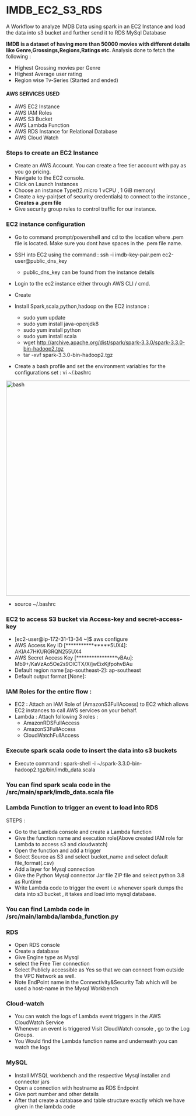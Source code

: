 # IMDB_EC2_S3_RDS
A Workflow to analyze IMDB Data using spark in an EC2 Instance and load the data into s3 bucket and further send it to RDS MySql Database

<b> IMDB is a dataset of having more than 50000 movies with different details like Genre,Grossings,Regions,Ratings etc. </b>
Analysis done to fetch the following :
* Highest Grossing movies per Genre
* Highest Average user rating
* Region wise Tv-Series (Started and ended)

<h4> <b> AWS SERVICES USED </b> </h4>

* AWS EC2 Instance
* AWS IAM Roles
* AWS S3 Bucket
* AWS Lambda Function
* AWS RDS Instance for Relational Database
* AWS Cloud Watch

<h3> Steps to create an EC2 Instance </h3>

* Create an AWS Account. You can create a free tier account with pay as you go pricing.
* Navigate to the EC2 console.
* Click on Launch Instances
* Choose an instance Type(t2.micro 1 vCPU , 1 GiB memory)
* Create a key-pair(set of security credentials) to connect to the instance ,<b> Creates a .pem file </b>
* Give security group rules to control traffic for our instance.

<h3> EC2 instance configuration </h3> 

* Go to command prompt/powershell and cd to the location where .pem file is located. Make sure you dont have spaces in the .pem file name.
* SSH into EC2 using the command : ssh -i imdb-key-pair.pem ec2-user@public_dns_key 
  * public_dns_key can be found from the instance details
* Login to the ec2 instance either through AWS CLI / cmd.
* Create 
* Install Spark,scala,python,hadoop on the EC2 instance :
   * sudo yum update
   * sudo yum install java-openjdk8
   * sudo yum install python
   * sudo yum install scala
   * wget http://archive.apache.org/dist/spark/spark-3.3.0/spark-3.3.0-bin-hadoop2.tgz
   * tar -xvf spark-3.3.0-bin-hadoop2.tgz
   
* Create a bash profile and set the environment variables for the configurations set :
vi ~/.bashrc
<img width="588" alt="bash" src="https://user-images.githubusercontent.com/68941492/233819613-1a0bfa83-e917-4f63-9c3e-c05c7e162502.png">

* source ~/.bashrc

<h3> EC2 to access S3 bucket via Access-key and secret-access-key </h3>

* [ec2-user@ip-172-31-13-34 ~]$ aws configure
* AWS Access Key ID [****************5UX4]: AKIA47HKURGRQN255UX4
* AWS Secret Access Key [****************vBAu]: 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
* Default region name [ap-southeast-2]: ap-southeast
* Default output format [None]: 
 
<h3> IAM Roles for the entire flow : </h3>

* EC2 : Attach an IAM Role of (AmazonS3FullAccess) to EC2 which allows EC2 instances to call AWS services on your behalf.
* Lambda : Attach following 3 roles :
  * AmazonRDSFullAccess
  * AmazonS3FullAccess
  * CloudWatchFullAccess

<h3> Execute spark scala code to insert the data into s3 buckets </h3>

* Execute command : 	spark-shell -i ~/spark-3.3.0-bin-hadoop2.tgz/bin/imdb_data.scala

<h3> You can find spark scala code in the /src/main/spark/imdb_data.scala file </h3>


<h3> <b> Lambda Function to trigger an event to load into RDS </b> </h3>

STEPS :
* Go to the Lambda console and create a Lambda function
* Give the function name and execution role(Above created IAM role for Lambda to access s3 and cloudwatch)
* Open the function and add a trigger
* Select Source as S3 and select bucket_name and select default file_format(.csv)
* Add a layer for Mysql connection
* Give the Python Mysql connector Jar file ZIP file and select python 3.8 as Runtime
* Write Lambda code to trigger the event i.e whenever spark dumps the data into s3 bucket , it takes and load into mysql database.

<h3> You can find Lambda code in /src/main/lambda/lambda_function.py </h3>

<h3> RDS </h3>

* Open RDS console 
* Create a database
* Give Engine type as Mysql
* select the Free Tier connection
* Select Publicly accessible as Yes so that we can connect from outside the VPC Network as well.
* Note EndPoint name in the Connectivity&Security Tab which will be used a host-name in the Mysql Workbench

<h3> Cloud-watch </h3>

* You can watch the logs of Lambda event triggers in the AWS CloudWatch Service
* Whenever an event is triggered Visit CloudWatch console , go to the Log Groups.
* You Would find the Lambda function name and underneath you can watch the logs

<h3> MySQL </h3>

* Install MYSQL workbench and the respective Mysql installer and connector jars
* Open a connection with hostname as RDS Endpoint
* Give port number and other details
* After that create a database and table structure exactly which we have given in the lambda code
